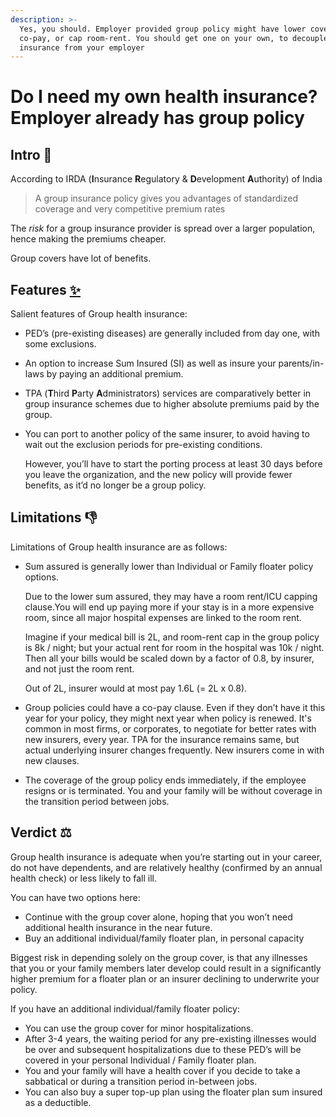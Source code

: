 ```yaml
---
description: >-
  Yes, you should. Employer provided group policy might have lower covers, or
  co-pay, or cap room-rent. You should get one on your own, to decouple your
  insurance from your employer
---
```


# Do I need my own health insurance? Employer already has group policy

## Intro 🍁

According to IRDA \(**I**nsurance **R**egulatory & **D**evelopment **A**uthority\) of India

> A group insurance policy gives you advantages of standardized coverage and very competitive premium rates

The _risk_ for a group insurance provider is spread over a larger population, hence making the premiums cheaper.

Group covers have lot of benefits.

## Features [✨ ](https://emojipedia.org/sparkles/)

Salient features of Group health insurance:

* PED’s \(pre-existing diseases\) are generally included from day one, with some exclusions.
* An option to increase Sum Insured \(SI\) as well as insure your parents/in-laws by paying an additional premium.
* TPA \(**T**hird **P**arty **A**dministrators\) services are comparatively better in group insurance schemes due to higher absolute premiums paid by the group.
* You can port to another policy of the same insurer, to avoid having to wait out the exclusion periods for pre-existing conditions.

  However, you’ll have to start the porting process at least 30 days before you leave the organization, and the new policy will provide fewer benefits, as it’d no longer be a group policy.

## Limitations 👎

Limitations of Group health insurance are as follows:

* Sum assured is generally lower than Individual or Family floater policy options.

  
  Due to the lower sum assured, they may have a room rent/ICU capping clause.You will end up paying more if your stay is in a more expensive room, since all major hospital expenses are linked to the room rent.  
  
  Imagine if your medical bill is 2L, and room-rent cap in the group policy is 8k / night; but your actual rent for room in the hospital was 10k / night. Then all your bills would be scaled down by a factor of 0.8, by insurer, and not just the room rent.  
  
  Out of 2L, insurer would at most pay 1.6L \(= 2L x 0.8\).  

* Group policies could have a co-pay clause. Even if they don’t have it this year for your policy, they might next year when policy is renewed.  It's common in most firms, or corporates, to negotiate for better rates with new insurers, every year. TPA for the insurance remains same, but actual underlying insurer changes frequently. New insurers come in with new clauses. 
* The coverage of the group policy ends immediately, if the employee resigns or is terminated. You and your family will be without coverage in the transition period between jobs.

## Verdict ⚖️

Group health insurance is adequate when you’re starting out in your career, do not have dependents, and are relatively healthy \(confirmed by an annual health check\) or less likely to fall ill.

You can have two options here:

* Continue with the group cover alone, hoping that you won’t need additional health insurance in the near future. 
* Buy an additional individual/family floater plan, in personal capacity

Biggest risk in depending solely on the group cover, is that any illnesses that you or your family members later develop could result in a significantly higher premium for a floater plan or an insurer declining to underwrite your policy.  
   
If you have an additional individual/family floater policy:

* You can use the group cover for minor hospitalizations. 
* After 3-4 years, the waiting period for any pre-existing illnesses would be over and subsequent hospitalizations due to these PED’s will be covered in your personal Individual / Family floater plan. 
* You and your family will have a health cover if you decide to take a sabbatical or during a transition period in-between jobs. 
* You can also buy a super top-up plan using the floater plan sum insured as a deductible.

